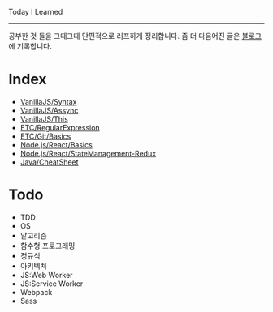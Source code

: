 <!--https://github.com/EatNug/TIL/blob/master/-->

Today I Learned
___

공부한 것 들을 그때그때 단편적으로 러프하게 정리합니다. 좀 더 다음어진 글은 [블로그](https://eatnug.github.io/)에 기록합니다.

# Index

- [VanillaJS/Syntax](https://github.com/eaTnuG/TIL/blob/master/VanillaJS/Syntax.md)
- [VanillaJS/Assync](https://github.com/eaTnuG/TIL/blob/master/VanillaJS/Async.md)
- [VanillaJS/This](https://github.com/eaTnuG/TIL/blob/master/VanillaJS/This.md)
- [ETC/RegularExpression](https://github.com/eaTnuG/TIL/blob/master/VanillaJS/RegularExpression.md)
- [ETC/Git/Basics](https://github.com/eaTnuG/TIL/blob/master/ETC/Git/Basics.md)
- [Node.js/React/Basics](https://github.com/eaTnuG/TIL/blob/master/Node.js/React/Basics.md)
- [Node.js/React/StateManagement-Redux](https://github.com/eaTnuG/TIL/blob/master/Node.js/React/StateManagement-Redux.md)
- [Java/CheatSheet](https://github.com/eaTnuG/TIL/blob/master/Java/CheatSheet.md)
# Todo

- TDD
- OS
- 알고리즘
- 함수형 프로그래밍
- 정규식
- 아키텍쳐
- JS:Web Worker
- JS:Service Worker
- Webpack
- Sass
